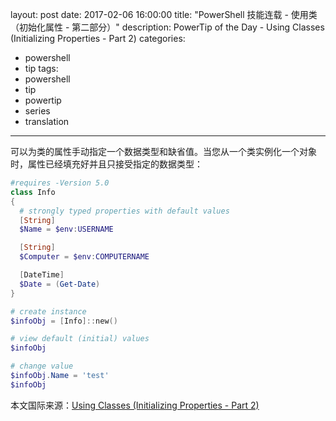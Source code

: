 ﻿layout: post
date: 2017-02-06 16:00:00
title: "PowerShell 技能连载 - 使用类（初始化属性 - 第二部分）"
description: PowerTip of the Day - Using Classes (Initializing Properties - Part 2)
categories:
- powershell
- tip
tags:
- powershell
- tip
- powertip
- series
- translation
---
可以为类的属性手动指定一个数据类型和缺省值。当您从一个类实例化一个对象时，属性已经填充好并且只接受指定的数据类型：

```powershell
#requires -Version 5.0
class Info
{
  # strongly typed properties with default values
  [String]
  $Name = $env:USERNAME

  [String]
  $Computer = $env:COMPUTERNAME

  [DateTime]
  $Date = (Get-Date)
}

# create instance
$infoObj = [Info]::new()

# view default (initial) values
$infoObj

# change value
$infoObj.Name = 'test'
$infoObj
```

<!--more-->
本文国际来源：[Using Classes (Initializing Properties - Part 2)](http://community.idera.com/powershell/powertips/b/tips/posts/using-classes-initializing-properties-part-2)
